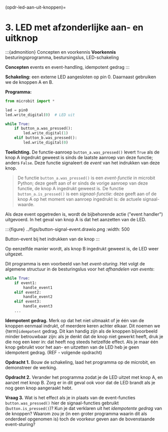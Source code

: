 (opdr-led-aan-uit-knoppen)=
# 3. LED met afzonderlijke aan- en uitknop

:::{admonition} Concepten en voorkennis
**Voorkennis** besturingsprogramma, bestursingslus, LED-schakeling

**Concepten** events en event-handling, idempotent gedrag
:::

**Schakeling:** een externe LED aangesloten op pin 0. Daarnaast gebruiken we de knoppen A en B.

**Programma:**

```python
from microbit import *

led = pin0
led.write_digital(0)  # LED uit

while True:
    if button_a.was_pressed():
        led.write_digital(1)
    elif button_b.was_pressed():
        led.write_digital(0)  
```

**Toelichting.** 
De functie-aanroep `button_a.was_pressed()` levert `True` als de knop A ingedrukt geweest is sinds de laatste aanroep van deze functie; anders `False`.  Deze functie signaleert de *event* van het indrukken van deze knop.

> De functie `button_a.was_pressed()` is een *event-functie* in microbit Python; deze geeft aan of er sinds de vorige aanroep van deze functie, de knop A ingedrukt geweest is. De functie `button_a.is_pressed()` is een *signaal-functie*: deze geeft aan of de knop A op het moment van aanroep ingedrukt is: de actuele signaal-waarde.

Als deze event opgetreden is, wordt de bijbehorende actie ("event handler") uitgevoerd. In het geval van knop A is dat het aanzetten van de LED.

:::{figure} ../figs/button-signal-event.drawio.png
:width: 500

Button-event bij het indrukken van de knop
:::

Op eenzelfde manier wordt, als knop B ingedrukt geweest is, de LED weer uitgezet.

Dit programma is een voorbeeld van het *event-sturing*. Het volgt de algemene structuur in de besturingslus voor het *afhandelen van events*:

```Python
while True:
    if event1:
        handle_event1
    elif event2:
        handle_event2
    elif event3:
        handle_event3
    ...
```

**Idempotent gedrag.** Merk op dat het niet uitmaakt of je één van de knoppen eenmaal indrukt, of meerdere keren achter elkaar. Dit noemen we {term}`idempotent` gedrag. Dit kan handig zijn als de knoppen bijvoorbeeld minder betrouwbaar zijn: als je denkt dat de knop niet gewerkt heeft, druk je die nog een keer in: dat heeft nog steeds hetzelfde effect. Als je maar één knop gebruikt voor het aan- en uitzetten van de LED heb je geen idempotent gedrag. (REF - volgende opdracht)

**Opdracht 1.** Bouw de schakeling, laad het programma op de microbit, en demonstreer de werking.

**Opdracht 2.** Verander het programma zodat je de LED uitzet met knop A, en aanzet met knop B. Zorg er in dit geval ook voor dat de LED brandt als je nog geen knop aangeraakt hebt.

**Vraag 3.** Wat is het effect als je in plaats van de event-functies `button.was_pressed()` hier de signaal-functies gebruikt (`button.is_pressed()`)? Kun je dat verklaren uit het *idempotente gedrag* van de knoppen? Waarom zou je (in een groter programma waarin dit als onderdeel opgenomen is) toch de voorkeur geven aan de bovenstaande event-sturing?
